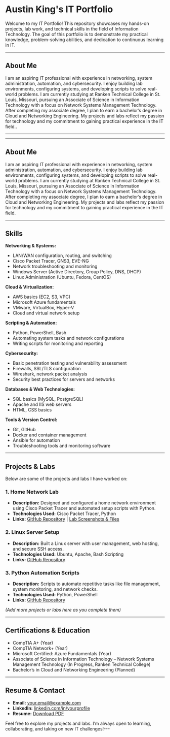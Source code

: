 # Austin King's IT Portfolio

Welcome to my IT Portfolio! This repository showcases my hands-on projects, lab work, and technical skills in the field of Information Technology. The goal of this portfolio is to demonstrate my practical knowledge, problem-solving abilities, and dedication to continuous learning in IT.

---

## About Me

I am an aspiring IT professional with experience in networking, system administration, automation, and cybersecurity. I enjoy building lab environments, configuring systems, and developing scripts to solve real-world problems. I am currently studying at Ranken Technical College in St. Louis, Missouri, pursuing an Associate of Science in Information Technology with a focus on Network Systems Management Technology. After completing my associate degree, I plan to earn a bachelor’s degree in Cloud and Networking Engineering. My projects and labs reflect my passion for technology and my commitment to gaining practical experience in the IT field..

---

---

## About Me

I am an aspiring IT professional with experience in networking, system administration, automation, and cybersecurity. I enjoy building lab environments, configuring systems, and developing scripts to solve real-world problems. I am currently studying at Ranken Technical College in St. Louis, Missouri, pursuing an Associate of Science in Information Technology with a focus on Network Systems Management Technology. After completing my associate degree, I plan to earn a bachelor’s degree in Cloud and Networking Engineering. My projects and labs reflect my passion for technology and my commitment to gaining practical experience in the IT field.

---

## Skills

**Networking & Systems:**  
- LAN/WAN configuration, routing, and switching  
- Cisco Packet Tracer, GNS3, EVE-NG  
- Network troubleshooting and monitoring  
- Windows Server (Active Directory, Group Policy, DNS, DHCP)  
- Linux Administration (Ubuntu, Fedora, CentOS)  

**Cloud & Virtualization:**  
- AWS basics (EC2, S3, VPC)  
- Microsoft Azure fundamentals  
- VMware, VirtualBox, Hyper-V  
- Cloud and virtual network setup  

**Scripting & Automation:**  
- Python, PowerShell, Bash  
- Automating system tasks and network configurations  
- Writing scripts for monitoring and reporting  

**Cybersecurity:**  
- Basic penetration testing and vulnerability assessment  
- Firewalls, SSL/TLS configuration  
- Wireshark, network packet analysis  
- Security best practices for servers and networks  

**Databases & Web Technologies:**  
- SQL basics (MySQL, PostgreSQL)  
- Apache and IIS web servers  
- HTML, CSS basics  

**Tools & Version Control:**  
- Git, GitHub  
- Docker and container management  
- Ansible for automation  
- Troubleshooting tools and monitoring software  

---

## Projects & Labs

Below are some of the projects and labs I have worked on:

### 1. Home Network Lab
- **Description:** Designed and configured a home network environment using Cisco Packet Tracer and automated setup scripts with Python.  
- **Technologies Used:** Cisco Packet Tracer, Python  
- **Links:** [GitHub Repository](https://github.com/AustinKingPro/HomeNetworkLab) | [Lab Screenshots & Files](https://drive.google.com/xyz)

### 2. Linux Server Setup
- **Description:** Built a Linux server with user management, web hosting, and secure SSH access.  
- **Technologies Used:** Ubuntu, Apache, Bash Scripting  
- **Links:** [GitHub Repository](https://github.com/AustinKingPro/LinuxServerSetup)

### 3. Python Automation Scripts
- **Description:** Scripts to automate repetitive tasks like file management, system monitoring, and network checks.  
- **Technologies Used:** Python, PowerShell  
- **Links:** [GitHub Repository](https://github.com/AustinKingPro/PythonScripts)

*(Add more projects or labs here as you complete them)*

---

## Certifications & Education

- CompTIA A+ (Year)  
- CompTIA Network+ (Year)  
- Microsoft Certified: Azure Fundamentals (Year)  
- Associate of Science in Information Technology – Network Systems Management Technology (In Progress, Ranken Technical College)  
- Bachelor’s in Cloud and Networking Engineering (Planned)  

---

## Resume & Contact

- **Email:** your.email@example.com  
- **LinkedIn:** [linkedin.com/in/yourprofile](https://linkedin.com/in/yourprofile)  
- **Resume:** [Download PDF](https://github.com/YourUsername/Portfolio/blob/main/Resume.pdf)  

Feel free to explore my projects and labs. I’m always open to learning, collaborating, and taking on new IT challenges!---
